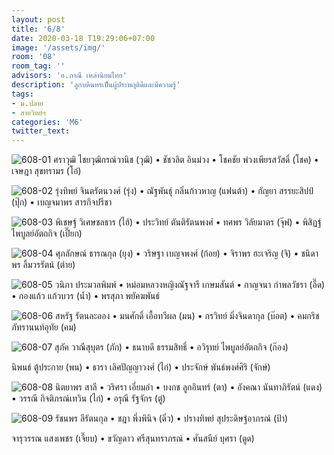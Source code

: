 ```yaml
---
layout: post
title: '6/8'
date: 2020-03-18 T19:29:06+07:00
image: '/assets/img/'
room: '08'
room_tag: ''
advisors: 'อ.ภาณี เหล่านิยมไทย'
description: 'ลูกบดินทรเป็นผู้ประพฤติดีและมีความรู้'
tags:
- ม.ปลาย
- สายวิทย์ฯ
categories: 'M6'
twitter_text:
---
```

![608-01](https://res.cloudinary.com/dbruw74ms/image/upload/r_8,c_fit,w_760/v1584535562/608-01_j0jktp.png)
ศราวุฒิ ไชยวุฒิกรณ์วานิช (วุฒิ) • ชัชวลิต อินม่วง • โชคชัย พ่วงเพียรสวัสดิ์ (โชค) • เจษฎา สุขทรามร (โอ๋)

![608-02](https://res.cloudinary.com/dbruw74ms/image/upload/r_8,c_fit,w_760/v1584535607/608-02_jgnglt.png)
รุ่งทิพย์ จินตรัตนวงศ์ (รุ่ง) • ณัฐพันธุ์ กลิ่นก้าวหาญ (แฟนต้า) • กัญยา สรรยะสิปป์ (ปุ๊ก) • เบญจมาพร สารกิจปรีชา

![608-03](https://res.cloudinary.com/dbruw74ms/image/upload/r_8,c_fit,w_760/v1584535573/608-03_ns4xp0.png)
พิเชษฐ์ วิเศษชลธาร (ไฮ้) • ประวิทย์ ตันติรัตนพงศ์ • ทศพร วิลัยมาตร (จุ๊ฟ) • พิสิฏฐ์ ไพบูลย์อัตถกิจ (เปี๊ยก)

![608-04](https://res.cloudinary.com/dbruw74ms/image/upload/r_8,c_fit,w_760/v1584535570/608-04_vjkp9d.png)
ศุภลักษณ์ ธารณกุล (ยุง) • วริษฐา เบญจพงศ์ (ก้อย) • จิราพร ฮะเจริญ (จิ) • ชนิดาพร ลิ้มวรรัตน์ (ต่าย)

![608-05](https://res.cloudinary.com/dbruw74ms/image/upload/r_8,c_fit,w_760/v1584535562/608-05_z4jl9a.png)
วนิภา ประมวลพิมพ์ • หม่อมหลวงหญิงณัฐจารี เกษมสันต์ • กาญจนา กำพลวัชรา (อี๊ด) • กองแก้ว แก้วบวร (น้ำ) • พรสุภา พยัคฆพันธ์

![608-06](https://res.cloudinary.com/dbruw74ms/image/upload/r_8,c_fit,w_760/v1584535575/608-06_lzkxes.png)
สหรัฐ รัตนละออง • มนศักดิ์ เอื้อทวีผล (มน) • กรวิทย์ มิ่งจินดากุล (บ๊อต) • คมกริช ภัทรานนท์อุทัย (คม)

![608-07](https://res.cloudinary.com/dbruw74ms/image/upload/r_8,c_fit,w_760/v1584535680/608-07_z1hhte.png)
สุภัค วาณีสุบุตร (ภัก) • ธนาบดี ธรรมสิทธิ์ • อวิรุทย์ ไพบูลย์อัตถกิจ (ก๊อง)

นิพนธ์ ตู้ประกาย (พน) • ธารา เลิศปัญญาวงศ์ (ไก่) • ประจักษ์ พันธ์พงศ์ศิริ (จักษ์)

![608-08](https://res.cloudinary.com/dbruw74ms/image/upload/r_8,c_fit,w_760/v1584535685/608-08_qmpwpz.png)
นิตยาพร สาลี • วริศรา เอี่ยมอำ • บงกช ลูกอินทร์ (ตา) • อังคณา นันทาภิรัตน์ (แดง) • วรรณี กิจติภรณ์เทวิน (ไก่) • อรุณี รัฐจักร (ตู่)

![608-09](https://res.cloudinary.com/dbruw74ms/image/upload/r_8,c_fit,w_760/v1584535678/608-09_hzsr72.png)
รัชนพร ลีรัตนกุล • ชฎา พึ่งพินิจ (ดิ๋ว) • ปรางทิพย์ สุประดิษฐ์อาภรณ์ (ป้า)

จารุวรรณ แสงเพชร (เจี๊ยบ) • ขวัญดาว ศรีสุนทราภรณ์ • ศันสนีย์ บุศรา (ดูด)
